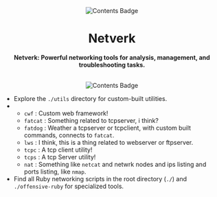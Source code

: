 
<div align="center">
 <img src="https://img.shields.io/badge/Welcome-yellow?style=for-the-badge" alt="Contents Badge">
</div>

<div align="center">
 <h1>Netverk</h1>
 <b>Netverk: Powerful networking tools for analysis, management, and troubleshooting tasks.</b>
</div>

<br>

<p align="center">
  <img src="https://img.shields.io/badge/Contents-yellow?style=for-the-badge" alt="Contents Badge">
</p>

- Explore the `./utils` directory for custom-built utilities.
- - `cwf` : Custom web framework!
  - `fatcat` : Something related to tcpserver, i think?
  - `fatdog` : Weather a tcpserver or tcpclient, with custom built commands, connects to `fatcat`.
  - `lws` : I think, this is a thing related to webserver or ftpserver.
  - `tcpc` : A tcp client utility!
  - `tcps` : A tcp Server utility!
  - `nat` : Something like `netcat` and netwrk nodes and ips listing and ports listing, like `nmap`.
- Find all Ruby networking scripts in the root directory (`./`) and `./offensive-ruby` for specialized tools.
